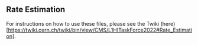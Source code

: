 ## Rate Estimation

For instructions on how to use these files, please see the Twiki (here)[https://twiki.cern.ch/twiki/bin/view/CMS/L1HITaskForce2022#Rate_Estimation].
